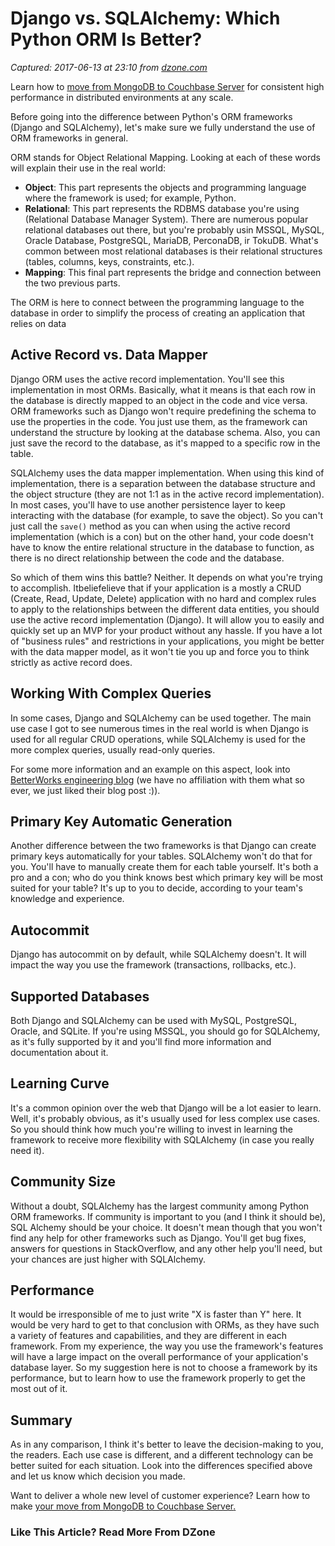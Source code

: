 # Django vs. SQLAlchemy: Which Python ORM Is Better?

_Captured: 2017-06-13 at 23:10 from [dzone.com](https://dzone.com/articles/django-vs-sqlalchemy-which-python-orm-is-better?edition=303098&utm_source=Daily%20Digest&utm_medium=email&utm_campaign=dd%202017-06-13)_

Learn how to [move from MongoDB to Couchbase Server](https://servedby.flashtalking.com/click/8/76151;2454368;369307;211;0/?ft_width=1&ft_height=1&url=14283402) for consistent high performance in distributed environments at any scale.

Before going into the difference between Python's ORM frameworks (Django and SQLAlchemy), let's make sure we fully understand the use of ORM frameworks in general.

ORM stands for Object Relational Mapping. Looking at each of these words will explain their use in the real world:

  * **Object**: This part represents the objects and programming language where the framework is used; for example, Python.
  * **Relational**: This part represents the RDBMS database you're using (Relational Database Manager System). There are numerous popular relational databases out there, but you're probably usin MSSQL, MySQL, Oracle Database, PostgreSQL, MariaDB, PerconaDB, ir TokuDB. What's common between most relational databases is their relational structures (tables, columns, keys, constraints, etc.).
  * **Mapping**: This final part represents the bridge and connection between the two previous parts.

The ORM is here to connect between the programming language to the database in order to simplify the process of creating an application that relies on data

## Active Record vs. Data Mapper

Django ORM uses the active record implementation. You'll see this implementation in most ORMs. Basically, what it means is that each row in the database is directly mapped to an object in the code and vice versa. ORM frameworks such as Django won't require predefining the schema to use the properties in the code. You just use them, as the framework can understand the structure by looking at the database schema. Also, you can just save the record to the database, as it's mapped to a specific row in the table.

SQLAlchemy uses the data mapper implementation. When using this kind of implementation, there is a separation between the database structure and the object structure (they are not 1:1 as in the active record implementation). In most cases, you'll have to use another persistence layer to keep interacting with the database (for example, to save the object). So you can't just call the `save()` method as you can when using the active record implementation (which is a con) but on the other hand, your code doesn't have to know the entire relational structure in the database to function, as there is no direct relationship between the code and the database.

So which of them wins this battle? Neither. It depends on what you're trying to accomplish. Itbeliefelieve that if your application is a mostly a CRUD (Create, Read, Update, Delete) application with no hard and complex rules to apply to the relationships between the different data entities, you should use the active record implementation (Django). It will allow you to easily and quickly set up an MVP for your product without any hassle. If you have a lot of "business rules" and restrictions in your applications, you might be better with the data mapper model, as it won't tie you up and force you to think strictly as active record does.

## Working With Complex Queries

In some cases, Django and SQLAlchemy can be used together. The main use case I got to see numerous times in the real world is when Django is used for all regular CRUD operations, while SQLAlchemy is used for the more complex queries, usually read-only queries.

For some more information and an example on this aspect, look into [BetterWorks engineering blog](https://engineering.betterworks.com/2015/09/03/sqlalchemy-and-django/) (we have no affiliation with them what so ever, we just liked their blog post :)).

## Primary Key Automatic Generation

Another difference between the two frameworks is that Django can create primary keys automatically for your tables. SQLAlchemy won't do that for you. You'll have to manually create them for each table yourself. It's both a pro and a con; who do you think knows best which primary key will be most suited for your table? It's up to you to decide, according to your team's knowledge and experience.

## Autocommit

Django has autocommit on by default, while SQLAlchemy doesn't. It will impact the way you use the framework (transactions, rollbacks, etc.).

## Supported Databases

Both Django and SQLAlchemy can be used with MySQL, PostgreSQL, Oracle, and SQLite. If you're using MSSQL, you should go for SQLAlchemy, as it's fully supported by it and you'll find more information and documentation about it.

## Learning Curve

It's a common opinion over the web that Django will be a lot easier to learn. Well, it's probably obvious, as it's usually used for less complex use cases. So you should think how much you're willing to invest in learning the framework to receive more flexibility with SQLAlchemy (in case you really need it).

## Community Size

Without a doubt, SQLAlchemy has the largest community among Python ORM frameworks. If community is important to you (and I think it should be), SQL Alchemy should be your choice. It doesn't mean though that you won't find any help for other frameworks such as Django. You'll get bug fixes, answers for questions in StackOverflow, and any other help you'll need, but your chances are just higher with SQLAlchemy.

## Performance

It would be irresponsible of me to just write "X is faster than Y" here. It would be very hard to get to that conclusion with ORMs, as they have such a variety of features and capabilities, and they are different in each framework. From my experience, the way you use the framework's features will have a large impact on the overall performance of your application's database layer. So my suggestion here is not to choose a framework by its performance, but to learn how to use the framework properly to get the most out of it.

## Summary

As in any comparison, I think it's better to leave the decision-making to you, the readers. Each use case is different, and a different technology can be better suited for each situation. Look into the differences specified above and let us know which decision you made.

Want to deliver a whole new level of customer experience? Learn how to make [your move from MongoDB to Couchbase Server](https://servedby.flashtalking.com/click/8/76151;2454369;369307;211;0/?ft_width=1&ft_height=1&url=14283403)[.](https://servedby.flashtalking.com/click/8/76151;2454369;369307;211;0/?ft_width=1&ft_height=1&url=14283403)

### Like This Article? Read More From DZone
